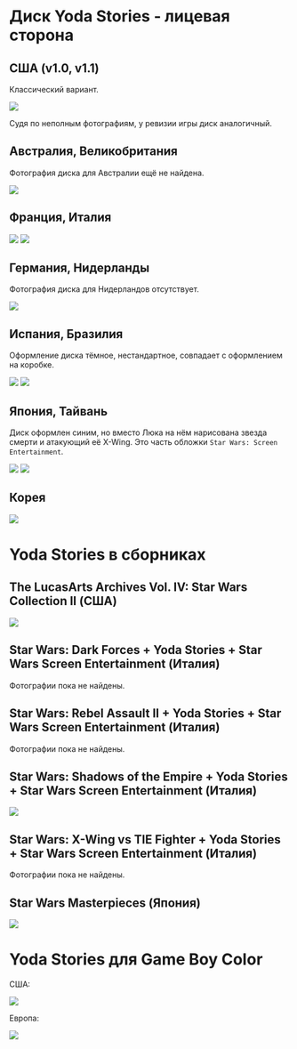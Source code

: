 Диск Yoda Stories - лицевая сторона
======================================


США (v1.0, v1.1)
----------------

Классический вариант.

[![](images/cover/640/yoda-stories-usa-10-disk-front.jpg)](images/cover/yoda-stories-usa-10-disk-front.jpg)

Судя по неполным фотографиям, у ревизии игры диск аналогичный.

Австралия, Великобритания
-------------------------

Фотография диска для Австралии ещё не найдена.

[![](images/cover/640/yoda-stories-uk-disk-front.jpg)](images/cover/yoda-stories-uk-disk-front.jpg)


Франция, Италия
----------------

[![](images/cover/640/yoda-stories-france-disk-front.jpg)](images/cover/yoda-stories-france-disk-front.jpg)
[![](images/cover/640/yoda-stories-italy-disk-front.jpg)](images/cover/yoda-stories-italy-disk-front.jpg)

Германия, Нидерланды
--------------------

Фотография диска для Нидерландов отсутствует.

[![](images/cover/640/yoda-stories-germany-disk-front.jpg)](images/cover/yoda-stories-germany-disk-front.jpg)

Испания, Бразилия
-----------------

Оформление диска тёмное, нестандартное, совпадает с оформлением на коробке.

[![](images/cover/640/yoda-stories-spain-disk-front.jpg)](images/cover/yoda-stories-spain-disk-front.jpg)
[![](images/cover/640/yoda-stories-brazil-disk-front.jpg)](images/cover/yoda-stories-brazil-disk-front.jpg)

Япония, Тайвань
---------------

Диск оформлен синим, но вместо Люка на нём нарисована звезда смерти и атакующий её X-Wing.
Это часть обложки `Star Wars: Screen Entertainment`.

[![](images/cover/640/yoda-stories-japan-disk-front.jpg)](images/cover/yoda-stories-japan-disk-front.jpg)
[![](images/cover/640/yoda-stories-taiwan-disk-front.jpg)](images/cover/yoda-stories-taiwan-disk-front.jpg)

Корея
-----

[![](images/cover/640/yoda-stories-korea-disk-front.jpg)](images/cover/yoda-stories-korea-disk-front.jpg)


Yoda Stories в сборниках
========================

The LucasArts Archives Vol. IV: Star Wars Collection II (США)
-------------------------------------------------------------

[![](images/cover/640/lucas-arts-archives-iv-disk-front-yoda-stories.jpg)](images/cover/lucas-arts-archives-iv-disk-front-yoda-stories.jpg)

Star Wars: Dark Forces + Yoda Stories + Star Wars Screen Entertainment (Италия)
-------------------------------------------------------------------------------

Фотографии пока не найдены.

Star Wars: Rebel Assault II + Yoda Stories + Star Wars Screen Entertainment (Италия)
------------------------------------------------------------------------------------

Фотографии пока не найдены.

Star Wars: Shadows of the Empire + Yoda Stories + Star Wars Screen Entertainment (Италия)
-----------------------------------------------------------------------------------------

[![](images/cover/640/yoda-stories-soe-italy-disk-front.jpg)](images/cover/yoda-stories-soe-italy-disk-front.jpg)

Star Wars: X-Wing vs TIE Fighter + Yoda Stories + Star Wars Screen Entertainment (Италия)
-----------------------------------------------------------------------------------------

Фотографии пока не найдены.

Star Wars Masterpieces (Япония)
-------------------------------

[![](images/cover/640/yoda-stories-masterpieces-japan-disk-front.jpg)](images/cover/yoda-stories-masterpieces-japan-disk-front.jpg)



Yoda Stories для Game Boy Color
===============================

США:

[![](images/cover/thumb/yoda-stories-game-boy-usa-cart-front.jpg)](images/cover/yoda-stories-game-boy-usa-cart-front.jpg)

Европа:

[![](images/cover/thumb/yoda-stories-game-boy-europe-cart-front.jpg)](images/cover/yoda-stories-game-boy-europe-cart-front.jpg)
